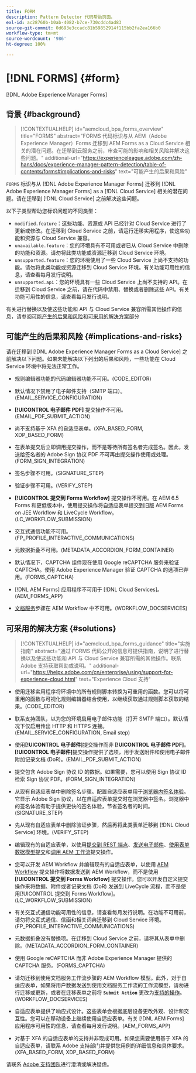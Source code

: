 ```yaml
---
title: FORM
description: Pattern Detector 代码帮助页面。
exl-id: ac28760b-b0ab-4082-b7ce-730cddc4ad83
source-git-commit: 0d693e3ccadc81b59852914f115bb2fa2ea166b0
workflow-type: tm+mt
source-wordcount: '986'
ht-degree: 100%

---
```


# [!DNL FORMS] {#form}

[!DNL Adobe Experience Manager Forms]

## 背景 {#background}

>[!CONTEXTUALHELP]
>id="aemcloud_bpa_forms_overview"
>title="FORMS"
>abstract="FORMS 代码标识与从 AEM（Adobe Experience Manager）Forms 迁移到 AEM Forms as a Cloud Service 相关的潜在问题。在迁移到云服务之前，审查可能的影响和相关风险并解决这些问题。"
>additional-url="https://experienceleague.adobe.com/zh-hans/docs/experience-manager-pattern-detection/table-of-contents/forms#implications-and-risks" text="可能产生的后果和风险"

`FORMS`  标识与从 [!DNL Adobe Experience Manager Forms] 迁移到 [!DNL Adobe Experience Manager Forms] as a [!DNL Cloud Service] 相关的潜在问题。请在迁移到 [!DNL Cloud Service] 之前解决这些问题。

以下子类型帮助您标识问题的不同类型：

* `modified.feature`：这些功能、资源或 API 已经针对 Cloud Service 进行了更新或修改。在迁移到 Cloud Service 之前，请运行迁移实用程序，使这些功能和资源与 Cloud Service 兼容。
* `unavailable.feature`：您的环境具有不可用或者已从 Cloud Service 中删除的功能和资源。请勿将此类功能或资源迁移到 Cloud Service 环境。
* `unsupported.feature`：您的环境使用了一些 Cloud Service 上尚不支持的功能。请勿将此类功能或资源迁移到 Cloud Service 环境。有关功能可用性的信息，请查看每月发行说明。
* `unsupported.api`：您的环境具有一些 Cloud Service 上尚不支持的 API。在迁移到 Cloud Service 之前，请在代码中禁用、替换或者删除这些 API。有关功能可用性的信息，请查看每月发行说明。

有关进行替换以及使这些功能和 API 与 Cloud Service 兼容所需其他操作的信息，请参阅[可能产生的后果和风险](#implications-and-risks)和[可采用的解决方案](#solutions)部分

## 可能产生的后果和风险 {#implications-and-risks}

请在迁移到 [!DNL Adobe Experience Manager Forms as a Cloud Service] 之前解决以下问题。如果未能解决以下列出的后果和风险，一些功能在 Cloud Service 环境中将无法正常工作。

* 规则编辑器功能的代码编辑器功能不可用。(CODE_EDITOR)

* 默认情况下禁用了电子邮件支持（SMTP 端口）。(EMAIL_SERVICE_CONFIGURATION)

* **[!UICONTROL 电子邮件 PDF]** 提交操作不可用。(EMAIL_PDF_SUBMIT_ACTION)

* 尚不支持基于 XFA 的自适应表单。(XFA_BASED_FORM, XDP_BASED_FORM)

* 在表单提交后立即调用提交操作，而不是等待所有签名者完成签名。因此，发送给签名者的 Adobe Sign 协议 PDF 不可再由提交操作使用或处理。(FORM_SIGN_INTEGRATION)

* 签名步骤不可用。(SIGNATURE_STEP)

* 验证步骤不可用。(VERIFY_STEP)

* **[!UICONTROL 提交到 Forms Workflow]** 提交操作不可用。在 AEM 6.5 Forms 和更低版本中，使用提交操作将自适应表单提交到旧版 AEM Forms on JEE Workflow 和 LiveCycle Workflow。(LC_WORKFLOW_SUBMISSION)

* 交互式通信功能不可用。(FP_PROFILE_INTERACTIVE_COMMUNICATIONS)

* 元数据折叠不可用。(METADATA_ACCORDION_FORM_CONTAINER)

* 默认情况下，CAPTCHA 组件现在使用 Google reCAPTCHA 服务来验证 CAPTCHA。使用 Adobe Experience Manager 验证 CAPTCHA 的选项已弃用。(FORMS_CAPTCHA)

* [!DNL AEM Forms] 应用程序不可用于 [!DNL Cloud Services]。(AEM_FORMS_APP)

* [文档服务](https://experienceleague.adobe.com/zh-hans/docs/experience-manager-65/content/forms/install-aem-forms/osgi-installation/install-configure-document-services#deployment-topology)步骤在 AEM Workflow 中不可用。(WORKFLOW_DOCSERVICES)

## 可采用的解决方案 {#solutions}

>[!CONTEXTUALHELP]
>id="aemcloud_bpa_forms_guidance"
>title="实施指南"
>abstract="通过 FORMS 代码公开的信息可提供指南，说明了进行替换以及使这些功能和 API 与 Cloud Service 兼容所需的其他操作。联系 Adobe 支持获取帮助或说明。"
>additional-url="https://helpx.adobe.com/cn/enterprise/using/support-for-experience-cloud.html" text="Experience Cloud 支持"

* 使用迁移实用程序将环境中的所有规则脚本转换为可重用的函数。您可以将可重用的函数与可视化规则编辑器结合使用，以继续获取通过规则脚本获取的结果。(CODE_EDITOR)

* 联系支持团队，以为您的环境启用电子邮件功能（打开 SMTP 端口）。默认情况下仅启用传出 HTTP 和 HTTPS 连接。(EMAIL_SERVICE_CONFIGURATION, Email step)

* 使用&#x200B;**[!UICONTROL 电子邮件]**&#x200B;提交操作而非 **[!UICONTROL 电子邮件 PDF]**。**[!UICONTROL 电子邮件]**&#x200B;提交操作提供了选项，用于发送附件和使用电子邮件附加记录文档 (DoR)。(EMAIL_PDF_SUBMIT_ACTION)

* 提交包含 Adobe Sign 协议 ID 的数据。如果需要，您可以使用 Sign 协议 ID 检索 Sign 协议 PDF。(FORM_SIGN_INTEGRATION)

* 从现有自适应表单中删除签名步骤。配置自适应表单用于[浏览器内签名体验](https://blog.developer.adobe.com/using-adobe-sign-to-e-sign-an-adaptive-form-heres-the-best-way-to-do-it-dc3e15f9b684)。它显示 Adobe Sign 协议，以在自适应表单提交时在浏览器中签名。浏览器中的签名体验有助于提供更快的签名体验，节省签名者的时间。(SIGNATURE_STEP)

* 先从现有自适应表单中删除验证步骤，然后再将此类表单迁移到 [!DNL Cloud Service] 环境。(VERIFY_STEP)

* 编辑现有的自适应表单，以使用[提交到 REST 端点](https://experienceleague.adobe.com/zh-hans/docs/experience-manager-cloud-service/content/forms/adaptive-forms-authoring/authoring-adaptive-forms-foundation-components/configure-submit-actions-and-metadata-submission/configuring-submit-actions#submit-to-rest-endpoint)、[发送电子邮件](https://experienceleague.adobe.com/zh-hans/docs/experience-manager-cloud-service/content/forms/adaptive-forms-authoring/authoring-adaptive-forms-foundation-components/configure-submit-actions-and-metadata-submission/configuring-submit-actions#send-email)、[使用表单数据模型提交](https://experienceleague.adobe.com/zh-hans/docs/experience-manager-cloud-service/content/forms/adaptive-forms-authoring/authoring-adaptive-forms-foundation-components/configure-submit-actions-and-metadata-submission/configuring-submit-actions#submit-using-form-data-model)和[调用 AEM 工作流](https://experienceleague.adobe.com/zh-hans/docs/experience-manager-cloud-service/content/forms/adaptive-forms-authoring/authoring-adaptive-forms-foundation-components/configure-submit-actions-and-metadata-submission/configuring-submit-actions#invoke-an-aem-workflow)提交操作。

* 您可以开发 AEM Workflow 并编辑现有的自适应表单，以使用 [AEM Workflow](https://experienceleague.adobe.com/zh-hans/docs/experience-manager-cloud-service/content/forms/adaptive-forms-authoring/authoring-adaptive-forms-foundation-components/configure-submit-actions-and-metadata-submission/configuring-submit-actions#invoke-an-aem-workflow) 提交操作将数据发送到 AEM Workflow，而不是使用&#x200B;**[!UICONTROL 提交到 Forms Workflow]** 提交操作。您可以开发自定义提交操作来将数据、附件或者记录文档 (DoR) 发送到 LiveCycle 流程，而不是使用[!UICONTROL 提交到 Forms Workflow]。(LC_WORKFLOW_SUBMISSION)

* 有关交互式通信功能可用性的信息，请查看每月发行说明。在功能不可用前，请勿将交互式通信、信函和相关词典迁移到 Cloud Service 环境。(FP_PROFILE_INTERACTIVE_COMMUNICATIONS)

* 元数据折叠没有替换项。在迁移到 Cloud Service 之前，请将其从表单中删除。(METADATA_ACCORDION_FORM_CONTAINER)

* 使用 Google reCAPTCHA 而非 Adobe Experience Manager 提供的 CAPTCHA 服务。(FORMS_CAPTCHA)

* 请勿迁移到使用文档服务工作流步骤的 AEM Workflow 模型。此外，对于自适应表单，如果将用户数据发送到使用文档服务工作流的工作流模型，请勿进行迁移或更新，或者在迁移表单之前将 **`Submit Action`** 更改为[支持的操作](https://experienceleague.adobe.com/zh-hans/docs/experience-manager-cloud-service/content/forms/adaptive-forms-authoring/authoring-adaptive-forms-foundation-components/configure-submit-actions-and-metadata-submission/configuring-submit-actions)。(WORKFLOW_DOCSERVICES)

* 自适应表单提供了响应式设计。这些表单会根据底层设备更改外观、设计和交互性。您可以在移动设备上继续使用自适应表单。有关 [!DNL AEM Forms] 应用程序可用性的信息，请查看每月发行说明。(AEM_FORMS_APP)

* 对基于 XFA 的自适应表单的支持并非现成可用。如果您需要使用基于 XFA 的自适应表单，请联系 Adobe 支持部门并提供您用例的详细信息和具体要求。(XFA_BASED_FORM, XDP_BASED_FORM)

请联系 [Adobe 支持团队](https://helpx.adobe.com/cn/enterprise/using/support-for-experience-cloud.html)进行澄清或解决疑虑。
